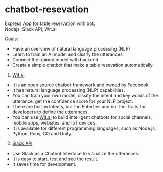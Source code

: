# chatbot-resevation
Express App for table reservation with bot.  
Nodejs, Slack API, Wit.ai

Goals:
 - Have an overview of natural language processing (NLP)
 - Learn to train an AI model and clssify the utterances
 - Connect the trained model with backend.
 - Create a simple chatbot that make a table resevation automatically.

1. [Wit.ai](https://wit.ai/) 
 - It is an open source chatbot framework and owned by Facebook.
 - It has natural language processing (NLP) capabilities.
 - You can train your own model, clssify the intent and key words of the utterance, get the confidence score for your NLP project.
 - There are buit-in Intents, built-in Enterties and built-in Traits for developers to define the utterances.
 - You can use [Wit.ai](https://wit.ai/) to build intelligent chatbots for social channels, mobile apps, websites, and IoT devices. 
 - It is available for different programming languages, such as Node.js, Python, Ruby, GO and Unity.
 
2. [Slack API](https://api.slack.com/)
  - Use Slack as a Chatbot Interface to visualize the utterances. 
  - It is easy to start, test and see the result.
  - It saves time for development. 
  
